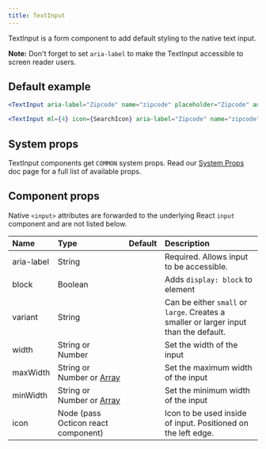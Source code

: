```yaml
---
title: TextInput
---
```


TextInput is a form component to add default styling to the native text input. 

**Note:** Don't forget to set `aria-label` to make the TextInput accessible to screen reader users.
## Default example

```jsx live
<TextInput aria-label="Zipcode" name="zipcode" placeholder="Zipcode" autoComplete="postal-code" />

<TextInput ml={4} icon={SearchIcon} aria-label="Zipcode" name="zipcode" placeholder="Find user" autoComplete="postal-code" />
```

## System props

TextInput components get `COMMON` system props. Read our [System Props](/system-props) doc page for a full list of available props.

## Component props

Native `<input>` attributes are forwarded to the underlying React `input` component and are not listed below.

| Name | Type | Default | Description |
| :- | :- | :-: | :- |
| aria-label | String | | Required. Allows input to be accessible. |
| block | Boolean | | Adds `display: block` to element |
| variant | String | | Can be either `small` or `large`. Creates a smaller or larger input than the default.
| width | String or Number | | Set the width of the input |
| maxWidth | String or Number or [Array](https://styled-system.com/guides/array-props) | | Set the maximum width of the input |
| minWidth | String or Number or [Array](https://styled-system.com/guides/array-props) | | Set the minimum width of the input |
| icon | Node (pass Octicon react component) | | Icon to be used inside of input. Positioned on the left edge. | 
